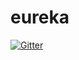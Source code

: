 # eureka

[![Gitter](https://badges.gitter.im/eureka_team/Lobby.svg)](https://gitter.im/eureka_team/Lobby?utm_source=badge&utm_medium=badge&utm_campaign=pr-badge&utm_content=badge)